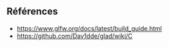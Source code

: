 

## Références

- <https://www.glfw.org/docs/latest/build_guide.html>
- <https://github.com/Dav1dde/glad/wiki/C>
